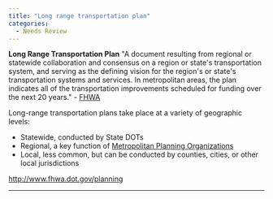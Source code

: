 ```yaml
---
title: "Long range transportation plan"
categories:
  - Needs Review
---
```


**Long Range Transportation Plan**
"A document resulting from regional or statewide collaboration and consensus on a region or state's transportation system, and serving as the defining vision for the region's or state's transportation systems and services. In metropolitan areas, the plan indicates all of the transportation improvements scheduled for funding over the next 20 years." - [FHWA](https://www.fhwa.dot.gov/planning/glossary/glossary_listing.cfm?TitleStart=L)

Long-range transportation plans take place at a variety of geographic levels:

-   Statewide, conducted by State DOTs
-   Regional, a key function of [Metropolitan Planning Organizations](Metropolitan_Planning_Organization)
-   Local, less common, but can be conducted by counties, cities, or other local jurisdictions

<http://www.fhwa.dot.gov/planning>

------------------------------------------------------------------------

